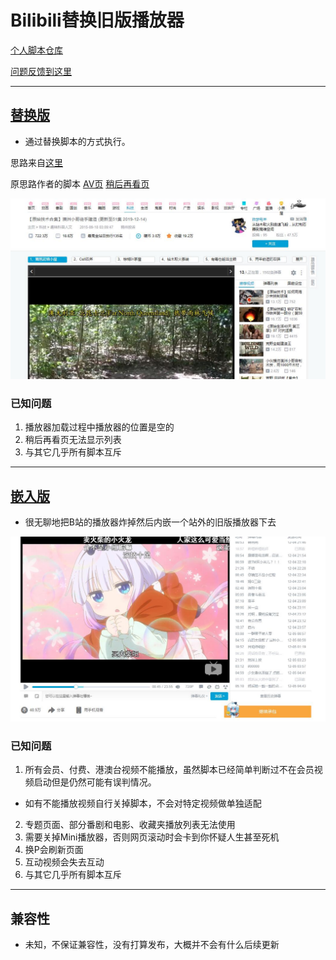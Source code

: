Bilibili替换旧版播放器
=========================

[个人脚本仓库](https://github.com/indefined/UserScripts)

[问题反馈到这里](https://github.com/indefined/UserScripts/issues)

-------------------------
## [替换版](./bilibiliOldReplacePlayer.user.js)

- 通过替换脚本的方式执行。

思路来自[这里](https://greasyfork.org/zh-CN/forum/discussion/68269/0/)

原思路作者的脚本 [AV页](https://greasyfork.org/scripts/394296) [稍后再看页](https://greasyfork.org/scripts/394206)

![图片预览](./replace.jpg)

### 已知问题

1. 播放器加载过程中播放器的位置是空的
2. 稍后再看页无法显示列表
3. 与其它几乎所有脚本互斥

-------------------------
## [嵌入版](./bilibiliOldEmbedPlayer.user.js)

- 很无聊地把B站的播放器炸掉然后内嵌一个站外的旧版播放器下去

![图片预览](./embed.jpg)

### 已知问题

1. 所有会员、付费、港澳台视频不能播放，虽然脚本已经简单判断过不在会员视频启动但是仍然可能有误判情况。
  - 如有不能播放视频自行关掉脚本，不会对特定视频做单独适配
2. 专题页面、部分番剧和电影、收藏夹播放列表无法使用
3. 需要关掉Mini播放器，否则网页滚动时会卡到你怀疑人生甚至死机
4. 换P会刷新页面
5. 互动视频会失去互动
6. 与其它几乎所有脚本互斥

-------------------------
## 兼容性

- 未知，不保证兼容性，没有打算发布，大概并不会有什么后续更新
